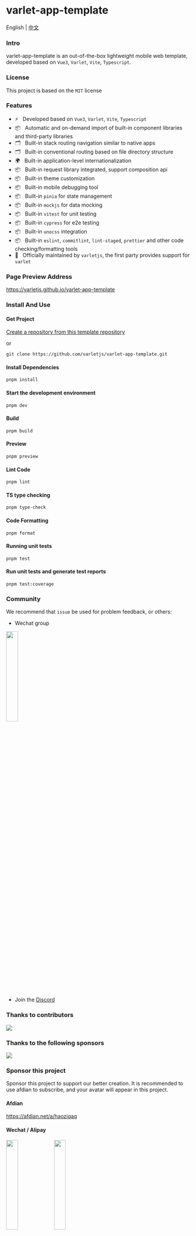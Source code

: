 # varlet-app-template

<span>English</span> |
<a href="https://github.com/varletjs/varlet-app-template/blob/main/README.zh-CN.md">中文</a>

### Intro

varlet-app-template is an out-of-the-box lightweight mobile web template, developed based on `Vue3`, `Varlet`, `Vite`, `Typescript`.

### License

This project is based on the `MIT` license

### Features

- ⚡️ &nbsp; Developed based on `Vue3`, `Varlet`, `Vite`, `Typescript`
- 📦 &nbsp; Automatic and on-demand import of built-in component libraries and third-party libraries
- 🗂 &nbsp; Built-in stack routing navigation similar to native apps
- 🗂 &nbsp; Built-in conventional routing based on file directory structure
- 🌍 &nbsp; Built-in application-level internationalization
- 📦 &nbsp; Built-in request library integrated, support composition api
- 📦 &nbsp; Built-in theme customization
- 📦 &nbsp; Built-in mobile debugging tool
- 📦 &nbsp; Built-in `pinia` for state management
- 📦 &nbsp; Built-in `mockjs` for data mocking
- 📦 &nbsp; Built-in `vitest` for unit testing
- 📦 &nbsp; Built-in `cypress` for e2e testing
- 📦 &nbsp; Built-in `unocss` integration
- 📦 &nbsp; Built-in `eslint`, `commitlint`, `lint-staged`, `prettier` and other code checking/formatting tools
- 💪 &nbsp; Officially maintained by `varletjs`, the first party provides support for `varlet`

### Page Preview Address

https://varletjs.github.io/varlet-app-template

### Install And Use

#### Get Project

[Create a repository from this template repository](https://github.com/varletjs/varlet-app-template/generate)

or

```shell
git clone https://github.com/varletjs/varlet-app-template.git
```

#### Install Dependencies

```shell
pnpm install
```

#### Start the development environment

```shell
pnpm dev
```

#### Build

```shell
pnpm build
```

#### Preview

```shell
pnpm preview
```

#### Lint Code

```shell
pnpm lint
```

#### TS type checking

```shell
pnpm type-check
```

#### Code Formatting

```shell
pnpm format
```

#### Running unit tests

```shell
pnpm test
```

#### Run unit tests and generate test reports

```shell
pnpm test:coverage
```

### Community

We recommend that `issue` be used for problem feedback, or others:

* Wechat group 

<img style="width: 25%" src="https://cdn.jsdelivr.net/gh/varletjs/varlet-static/community.png" />

* Join the [Discord](https://discord.gg/Dmb8ydBHkw)

### Thanks to contributors

<a href="https://github.com/varletjs/varlet-app-template/graphs/contributors">
  <img src="https://contrib.rocks/image?repo=varletjs/varlet-app-template" />
</a>

### Thanks to the following sponsors

<a href="https://cdn.jsdelivr.net/gh/varletjs/varlet-static/sponsorkit/sponsors.svg">
  <img src="https://cdn.jsdelivr.net/gh/varletjs/varlet-static/sponsorkit/sponsors.svg">
</a>

### Sponsor this project

Sponsor this project to support our better creation. It is recommended to use afdian to subscribe, and your avatar will appear in this project.

#### Afdian

<a href="https://afdian.net/a/haoziqaq">https://afdian.net/a/haoziqaq</a>

#### Wechat / Alipay

<img style="width: 25%" src="https://cdn.jsdelivr.net/gh/varletjs/varlet-static/wechat.jpg" />
<img style="width: 25%" src="https://cdn.jsdelivr.net/gh/varletjs/varlet-static/alipay.jpg" />